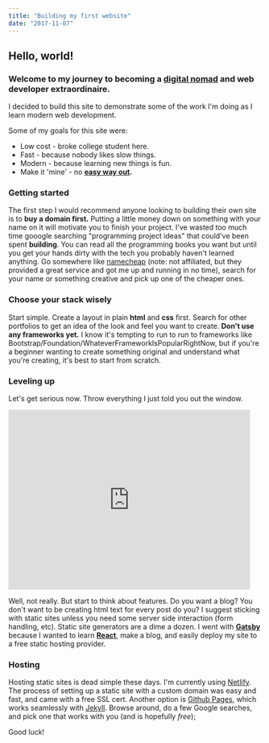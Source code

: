 ```yaml
---
title: "Building my first website"
date: "2017-11-07"
---
```


## Hello, world!

### Welcome to my journey to becoming a [digital nomad](https://www.reddit.com/r/digitalnomad/) and web developer extraordinaire.

I decided to build this site to demonstrate some of the work I'm doing as I learn modern web development. 

Some of my goals for this site were:

* Low cost - broke college student here.
* Fast - because nobody likes slow things.
* Modern - because learning new things is fun.
* Make it 'mine' - no **[easy way out](https://startbootstrap.com/).**

### Getting started

The first step I would recommend anyone looking to building their own site is to **buy a domain first.** Putting a little money down on something with your name on it will motivate you to finish your project. I've wasted too much time gooogle searching "programming project ideas" that could've been spent **building**. You can read all the programming books you want but until you get your hands dirty with the tech you probably haven't learned anything. Go somewhere like [namecheap](https://www.namecheap.com/) (note: not affiliated, but they provided a great service and got me up and running in no time), search for your name or something creative and pick up one of the cheaper ones. 

### Choose your stack wisely

Start simple. Create a layout in plain **html** and **css** first. Search for other portfolios to get an idea of the look and feel you want to create. **Don't use any frameworks yet.** I know it's tempting to run to run to frameworks like Bootstrap/Foundation/WhateverFrameworkIsPopularRightNow, but if you're a beginner wanting to create something original and understand what you're creating, it's best to start from scratch.

### Leveling up

Let's get serious now. Throw everything I just told you out the window. 

<iframe src="https://giphy.com/embed/l0HFkA6omUyjVYqw8" width="480" height="357" frameBorder="0" class="giphy-embed" allowFullScreen></iframe><p><a href="https://giphy.com/gifs/baby-money-little-rascals-l0HFkA6omUyjVYqw8"></a></p>

Well, not really. But start to think about features. Do you want a blog? You don't want to be creating html text for every post do you? I suggest sticking with static sites unless you need some server side interaction (form handling, etc). Static site generators are a dime a dozen. I went with **[Gatsby](https://www.gatsbyjs.org/)** because I wanted to learn **[React](https://reactjs.org/)**, make a blog, and easily deploy my site to a free static hosting provider. 

### Hosting

Hosting static sites is dead simple these days. I'm currently using [Netlify](https://www.netlify.com/). The process of setting up a static site with a custom domain was easy and fast, and came with a free SSL cert. Another option is [Github Pages](https://pages.github.com/), which works seamlessly with [Jekyll](https://jekyllrb.com/). Browse around, do a few Google searches, and pick one that works with you (and is hopefully _free_);

Good luck!
